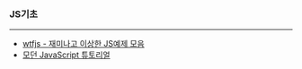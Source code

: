 ### JS기초

---

- [wtfjs - 재미나고 이상한 JS예제 모음](https://github.com/denysdovhan/wtfjs)
- [모던 JavaScript 튜토리얼](https://ko.javascript.info/)
